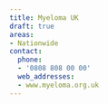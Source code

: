```yaml
---
title: Myeloma UK
draft: true
areas:
- Nationwide
contact:
  phone:
  - '0808 808 00 00'
  web_addresses:
  - www.myeloma.org.uk
---
```


